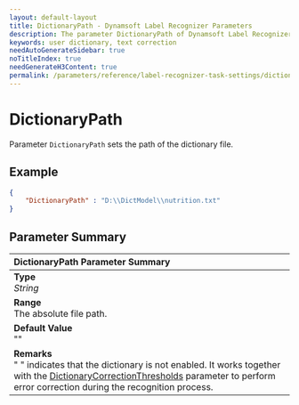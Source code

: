 ```yaml
---
layout: default-layout
title: DictionaryPath - Dynamsoft Label Recognizer Parameters
description: The parameter DictionaryPath of Dynamsoft Label Recognizer defines the path of the dictionary file
keywords: user dictionary, text correction
needAutoGenerateSidebar: true
noTitleIndex: true
needGenerateH3Content: true
permalink: /parameters/reference/label-recognizer-task-settings/dictionary-path.html
---
```


# DictionaryPath

Parameter `DictionaryPath` sets the path of the dictionary file.

## Example

```json
{
    "DictionaryPath" : "D:\\DictModel\\nutrition.txt"
}
```

## Parameter Summary

| DictionaryPath Parameter Summary |
| :----------------------------------- |
| **Type**<br>*String* |
| **Range**<br>The absolute file path.|
| **Default Value**<br>"" |
| **Remarks**<br>" " indicates that the dictionary is not enabled. It works together with the [DictionaryCorrectionThresholds](dictionary-correction-thresholds.md) parameter to perform error correction during the recognition process.|
